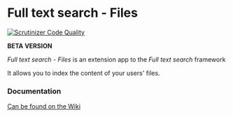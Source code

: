 # Full text search - Files

[![Scrutinizer Code Quality](https://scrutinizer-ci.com/g/nextcloud/files_fulltextsearch/badges/quality-score.png?b=master)](https://scrutinizer-ci.com/g/nextcloud/files_fulltextsearch/?branch=master)

**BETA VERSION**  

_Full text search - Files_ is an extension app to the _Full text search_ framework

It allows you to index the content of your users' files.



### Documentation

[Can be found on the Wiki](https://github.com/nextcloud/files_fulltextsearch/wiki)

